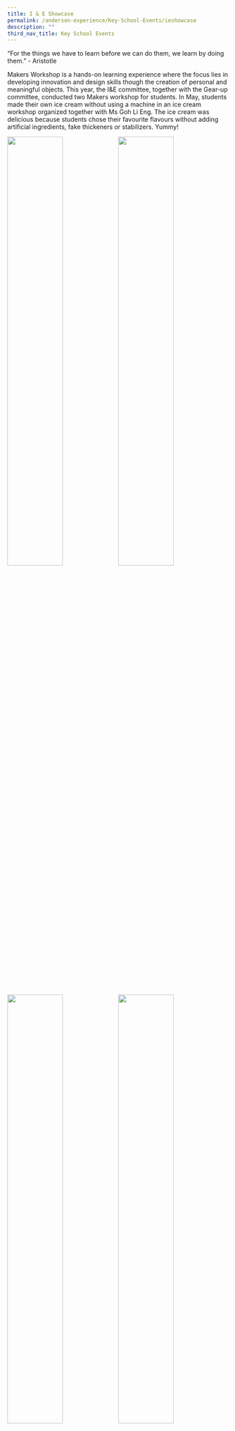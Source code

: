 ```yaml
---
title: I & E Showcase
permalink: /anderson-experience/Key-School-Events/ieshowcase
description: ""
third_nav_title: Key School Events
---
```

“For the things we have to learn before we can do them, we learn by doing them.” - Aristotle

Makers Workshop is a hands-on learning experience where the focus lies in developing innovation and design skills though the creation of personal and meaningful objects. This year, the I&E committee, together with the Gear-up committee, conducted two Makers workshop for students. In May, students made their own ice cream without using a machine in an ice cream workshop organized together with Ms Goh Li Eng. The ice cream was delicious because students chose their favourite flavours without adding artificial ingredients, fake thickeners or stabilizers. Yummy!

<img src="/images/I_E_pic1.png" 
     style="width:50%; float:left;">
<img src="/images/I_E_pic2.png" 
     style="width:50%">
<img src="/images/I_E_pic3.png" 
     style="width:50%; float:left;">
<img src="/images/I_E_pic4.png" 
     style="width:50%">

In September, students designed and assembled solar-powered Lego car in this Makers Workshop. They competed among groups to see whose car was the fastest.

<img src="/images/I_E_pic5.png" 
     style="width:50%"><img src="/images/I_E_pic6.png" 
     style="width:50%; float:left;"><img src="/images/I_E_pic7.png" 
     style="width:50%"><img src="/images/I_E_pic8.png" 
     style="width:50%; float:left;[](/files/IPW%201.pdf)"><img src="/images/I_E_pic9.png" 
     style="width:50%">
		 
**Secondary 1 - IPW Projects**

Secondary 1 students presenting their IPW projects online via Zoom 

![](/images/Sec1_IPW_zoom1.jpeg)
![](/images/Sec1_IPW_zoom2.jpeg)
![](/images/Sec1_IPW_zoom3%20(1).jpeg)
![](/images/Sec1_IPW_zoom4.jpeg)

Secondary 1 students IPW slides:

[IPW 1](/files/IPW%201.pdf)

[IPW 2](/files/IPW%202.pdf)

[IPW 3](https://andersonsec.moe.edu.sg/qql/slot/u202/The%20Anderson%20Experience/I%20&%20E%20Showcase/IPW%203.pdf)

[IPW 4](https://andersonsec.moe.edu.sg/qql/slot/u202/The%20Anderson%20Experience/I%20&%20E%20Showcase/IPW%204.pdf)

[IPW 5](https://andersonsec.moe.edu.sg/qql/slot/u202/The%20Anderson%20Experience/I%20&%20E%20Showcase/IPW%205.pdf)

[IPW 6](https://andersonsec.moe.edu.sg/qql/slot/u202/The%20Anderson%20Experience/I%20&%20E%20Showcase/IPW%206.pdf)

[IPW 7](https://andersonsec.moe.edu.sg/qql/slot/u202/The%20Anderson%20Experience/I%20&%20E%20Showcase/IPW%207.pdf)

Maker's Workshop (July 2020)


Students created their personal coffee cup using the coiling method in this pottery workshop organized by Mr Hairol, Gear-Up programme and I&E committee

![](/images/Maker_W3.jpeg)
![](/images/Maker_W2.jpeg)
![](/images/Maker_W1.jpeg)
![](/images/Maker_W4.jpeg)

**Innovator's Project 2020**

[Adjustable Walkers - Xin Jie and Le Qi](https://andersonsec.moe.edu.sg/qql/slot/u202/The%20Anderson%20Experience/I%20&%20E%20Showcase/Adjustable%20Walkers_xin%20jie%20and%20le%20qi-2-2.pdf)

[Heat and Ultrasoni-sensing Wristband - Melissa and Ruo Yun ](https://andersonsec.moe.edu.sg/qql/slot/u202/The%20Anderson%20Experience/I%20&%20E%20Showcase/Heat%20and%20Ultrasoni-sensing%20Wristband_Marissa%20&%20RuoYun.pdf)

[Improved Walking Stick - Jerica and Cherry ](https://andersonsec.moe.edu.sg/qql/slot/u202/The%20Anderson%20Experience/I%20&%20E%20Showcase/Improved%20Walking%20Stick_Jerica%20and%20Cherry-2-2.pdf)

[Material Layering of Car Prog - Jayden and Sida](https://andersonsec.moe.edu.sg/qql/slot/u202/The%20Anderson%20Experience/I%20&%20E%20Showcase/Material%20Layering%20of%20Car-Prog-Jayden-and-Sida-2_1.pdf)

[Navigation Robot - Brandon and Kuan Ee](https://andersonsec.moe.edu.sg/qql/slot/u202/The%20Anderson%20Experience/I%20&%20E%20Showcase/Navigation%20Robot%20-%20Brandon%20&%20Kuan%20Ee.pdf)

[Smart Watch - Seah Jin Juan and Chye Pin Ke](https://andersonsec.moe.edu.sg/qql/slot/u202/The%20Anderson%20Experience/I%20&%20E%20Showcase/Smart%20Watch%20-%20Seah%20Jin%20Juan%20and%20Chye%20Pin%20Ke.pdf)